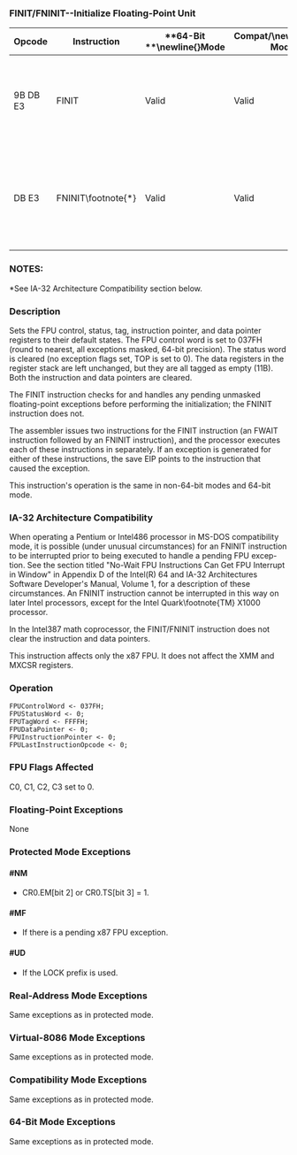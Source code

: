 ### FINIT/FNINIT--Initialize Floating-Point Unit


|**Opcode**|**Instruction**|**64-Bit **\newline{}**Mode**|**Compat/**\newline{}**Leg Mode**|**Description**|
|----------|---------------|-----------------------------|---------------------------------|---------------|
|9B DB E3|FINIT|Valid|Valid|Initialize FPU after checking for pending unmasked floating-point exceptions.|
|DB E3|FNINIT\footnote{*}|Valid|Valid|Initialize FPU without checking for pending unmasked floating-point exceptions.|
### NOTES:


*See IA-32 Architecture Compatibility section below.

### Description


Sets the FPU control, status, tag, instruction pointer, and data pointer registers to their default states. The FPU control word is set to 037FH (round to nearest, all exceptions masked, 64-bit precision). The status word is cleared (no exception flags set, TOP is set to 0). The data registers in the register stack are left unchanged, but they are all tagged as empty (11B). Both the instruction and data pointers are cleared.

The FINIT instruction checks for and handles any pending unmasked floating-point exceptions before performing the initialization; the FNINIT instruction does not.

The assembler issues two instructions for the FINIT instruction (an FWAIT instruction followed by an FNINIT instruction), and the processor executes each of these instructions in separately. If an exception is generated for either of these instructions, the save EIP points to the instruction that caused the exception.

This instruction's operation is the same in non-64-bit modes and 64-bit mode.

### IA-32 Architecture Compatibility


When operating a Pentium or Intel486 processor in MS-DOS compatibility mode, it is possible (under unusual circumstances) for an FNINIT instruction to be interrupted prior to being executed to handle a pending FPU excep-tion. See the section titled "No-Wait FPU Instructions Can Get FPU Interrupt in Window" in Appendix D of the Intel(R) 64 and IA-32 Architectures Software Developer's Manual, Volume 1, for a description of these circumstances. An FNINIT instruction cannot be interrupted in this way on later Intel processors, except for the Intel Quark\footnote{TM}  X1000 processor.

In the Intel387 math coprocessor, the FINIT/FNINIT instruction does not clear the instruction and data pointers.

This instruction affects only the x87 FPU. It does not affect the XMM and MXCSR registers.


### Operation

```info-verb
FPUControlWord <- 037FH;
FPUStatusWord <- 0;
FPUTagWord <- FFFFH;
FPUDataPointer <- 0;
FPUInstructionPointer <- 0;
FPULastInstructionOpcode <- 0;
```
### FPU Flags Affected


C0, C1, C2, C3 set to 0.

### Floating-Point Exceptions


None


### Protected Mode Exceptions

#### #NM
* CR0.EM[bit 2] or CR0.TS[bit 3] = 1.

#### #MF
* If there is a pending x87 FPU exception.

#### #UD
* If the LOCK prefix is used.

### Real-Address Mode Exceptions



Same exceptions as in protected mode.


### Virtual-8086 Mode Exceptions



Same exceptions as in protected mode.


### Compatibility Mode Exceptions



Same exceptions as in protected mode.


### 64-Bit Mode Exceptions



Same exceptions as in protected mode.

